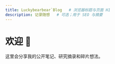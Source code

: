 ```yaml
---
title: Luckybearbear`Blog   # 浏览器标题与页面 H1
description: 记录随想   # 可选；用于 SEO 与摘要
---
```


# 欢迎 👋

这里会分享我的公开笔记、研究摘录和碎片想法。
